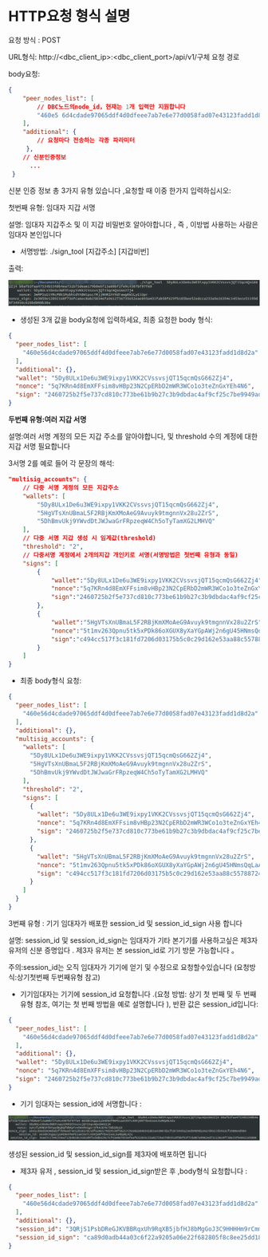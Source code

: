 # HTTP요청 형식 설명

요청 방식 : POST

URL형식: http://<dbc_client_ip>:<dbc_client_port>/api/v1/구체 요청 경로

body요청:

```json
{
    "peer_nodes_list": [
        // DBC노드의node_id，현재는 1개 입력만 지원합니다
        "460e5 6d4cdade97065ddf4d0dfeee7ab7e6e77d0058fad07e43123fadd1d8d2a"
    ],
    "additional": {
        // 요청마다 전송하는 각종 파라미터
     },
    // 신분인증정보
      ...
 }
```

신분 인증 정보 총 3가지 유형 있습니다 ,요청할 때 이중 한가지 입력하십시오:

첫번째 유형: 임대자 지갑 서명

설명: 임대자 지갑주소 및 이 지갑 비밀번호 알아야합니다 , 즉 , 이방법 사용하는 사람은 임대자 본인입니다

- 서명방법: ./sign_tool [지갑주소] [지갑비번]

출력:

![import](./assets/wallet_sign.png)

- 생성된 3개 값을 body요청에 입력하세요, 최종 요청한 body 형식:

```json
{
  "peer_nodes_list": [
    "460e56d4cdade97065ddf4d0dfeee7ab7e6e77d0058fad07e43123fadd1d8d2a"
  ],
  "additional": {},
  "wallet": "5Dy8ULx1De6u3WE9ixpy1VKK2CVssvsjQT15qcmQsG662Zj4",
  "nonce": "5q7KRn4d8EmXFFsim8vHBp23N2CpERbD2mWR3WCo1o3teZnGxYEh4N6",
  "sign": "2460725b2f5e737cd810c773be61b9b27c3b9dbdac4af9cf25c7be9949ad7202a0b7467f71ad843888f482662d3ae2e4fa566d3c1930a3fa90f3dcb97ea4098d"
}
```

**두번째 유형:여러 지갑 서명**

설명:여러 서명 계정의 모든 지갑 주소를 알아야합니다, 및 threshold 수의 계정에 대한 지갑 서명 필요합니다

3서명 2를 예로 들어 각 문장의 해석:

```json
"multisig_accounts": {
    // 다중 서명 계정의 모든 지갑주소
    "wallets": [
        "5Dy8ULx1De6u3WE9ixpy1VKK2CVssvsjQT15qcmQsG662Zj4",
        "5HgVTsXnUBmaL5F2RBjKmXMoAeG9Avuyk9tmgnnVx28u2ZrS",
        "5DhBmvUkj9YWvdDtJWJwaGrFRpzeqW4Ch5oTyTamXG2LMHVQ"
    ],
    // 다중 서명 지갑 생성 시 임계값(threshold)
    "threshold": "2",
    // 다중서명 계정에서 2개의지갑 개인키로 서명(서명방법은 첫번째 유형과 동일)
    "signs": [
        {
            "wallet":"5Dy8ULx1De6u3WE9ixpy1VKK2CVssvsjQT15qcmQsG662Zj4",
            "nonce":"5q7KRn4d8EmXFFsim8vHBp23N2CpERbD2mWR3WCo1o3teZnGxYEh4N6",
            "sign":"2460725b2f5e737cd810c773be61b9b27c3b9dbdac4af9cf25c7be9949ad7202a0b7467f71ad843888f482662d3ae2e4fa566d3c1930a3fa90f3dcb97ea4098d"
        },
        {
            "wallet":"5HgVTsXnUBmaL5F2RBjKmXMoAeG9Avuyk9tmgnnVx28u2ZrS",
            "nonce":"5t1mv263Qpnu5tk5xPDk86oXGUX8yXaYGpAWj2n6gU45HNmsQqLaAU7",
            "sign":"c494cc517f3c181fd7206d03175b5c0c29d162e53aa88c557887241d104456272dc313501c8ae4e71dbcbae183942a119713974aff87aa1ef3870aa505be6384"
        }
    ]
}
```

- 최종 body형식 요청:

```json
{
  "peer_nodes_list": [
    "460e56d4cdade97065ddf4d0dfeee7ab7e6e77d0058fad07e43123fadd1d8d2a"
  ],
  "additional": {},
  "multisig_accounts": {
    "wallets": [
      "5Dy8ULx1De6u3WE9ixpy1VKK2CVssvsjQT15qcmQsG662Zj4",
      "5HgVTsXnUBmaL5F2RBjKmXMoAeG9Avuyk9tmgnnVx28u2ZrS",
      "5DhBmvUkj9YWvdDtJWJwaGrFRpzeqW4Ch5oTyTamXG2LMHVQ"
    ],
    "threshold": "2",
    "signs": [
      {
        "wallet": "5Dy8ULx1De6u3WE9ixpy1VKK2CVssvsjQT15qcmQsG662Zj4",
        "nonce": "5q7KRn4d8EmXFFsim8vHBp23N2CpERbD2mWR3WCo1o3teZnGxYEh4N6",
        "sign": "2460725b2f5e737cd810c773be61b9b27c3b9dbdac4af9cf25c7be9949ad7202a0b7467f71ad843888f482662d3ae2e4fa566d3c1930a3fa90f3dcb97ea4098d"
      },
      {
        "wallet": "5HgVTsXnUBmaL5F2RBjKmXMoAeG9Avuyk9tmgnnVx28u2ZrS",
        "nonce": "5t1mv263Qpnu5tk5xPDk86oXGUX8yXaYGpAWj2n6gU45HNmsQqLaAU7",
        "sign": "c494cc517f3c181fd7206d03175b5c0c29d162e53aa88c557887241d104456272dc313501c8ae4e71dbcbae183942a119713974aff87aa1ef3870aa505be6384"
      }
    ]
  }
}
```

3번째 유형 : 기기 임대자가 배포한 session_id 및 session_id_sign 사용 합니다

설명: session_id 및 session_id_sign는 임대자가 기타 본기기를 사용하고싶은 제3자유저의 신분 증명입다 . 제3자 유저는 본 session_id로 기기 방문 가능합니다 。

주의:session_id는 오직 임대자가 기기에 얻기 및 수정으로 요청할수있습니다 (요청방식:상기첫번째 두번째유형 참고)

- 기기임대자는 기기에 session_id 요청합니다 .(요청 방법: 상기 첫 번째 및 두 번째 유형 참조, 여기는 첫 번째 방법을 예로 설명합니다 ), 반환 값은 session_id입니다:

```json
{
  "peer_nodes_list": [
    "460e56d4cdade97065ddf4d0dfeee7ab7e6e77d0058fad07e43123fadd1d8d2a"
  ],
  "additional": {},
  "wallet": "5Dy8ULx1De6u3WE9ixpy1VKK2CVssvsjQT15qcmQsG662Zj4",
  "nonce": "5q7KRn4d8EmXFFsim8vHBp23N2CpERbD2mWR3WCo1o3teZnGxYEh4N6",
  "sign": "2460725b2f5e737cd810c773be61b9b27c3b9dbdac4af9cf25c7be9949ad7202a0b7467f71ad843888f482662d3ae2e4fa566d3c1930a3fa90f3dcb97ea4098d"
}
```

- 기기 임대자는 session_id에 서명합니다 :

![import](./assets/session_id_sign.png)

생성된 session_id 및 session_id_sign를 제3자에 배포하면 됩니다

- 제3자 유저 , session_id 및 session_id_sign받은 후 ,body형식 요청합니다 :

```json
{
  "peer_nodes_list": [
    "460e56d4cdade97065ddf4d0dfeee7ab7e6e77d0058fad07e43123fadd1d8d2a"
  ],
  "additional": {},
  "session_id": "3QRjS1PsbDReGJKVBBRqxUh9RqXB5jbfHJ8bMgGoJ3C9HHHHm9rCmmh",
  "session_id_sign": "ca89d0adb44a03c6f22a9205a06e22f682805f8c8ee25dd182e36ceb581899001196ce94c40e2147247f967256d7e010318e4387853939d94ba99c81f16a358f"
}
```
